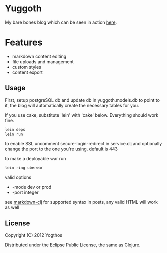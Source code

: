 # Yuggoth

My bare bones blog which can be seen in action [here](http://yogthos.net). 

# Features

* markdown content editing
* file uploads and management
* custom styles
* content export

## Usage

First, setup postgreSQL db and update db in yuggoth.models.db to point to it, the blog will automatically create the necessary tables for you. 

If you use cake, substitute 'lein' with 'cake' below. Everything should work fine.

```bash
lein deps
lein run
```

to enable SSL uncomment secure-login-redirect in service.clj and optionally change the port to the one you're using, default is 443


to make a deployable war run

```bash
lein ring uberwar
```

valid options

* -mode dev or prod
* -port integer


see [markdown-clj](https://github.com/yogthos/markdown-clj) for supported syntax in posts, any valid HTML will work as well


## License

Copyright (C) 2012 Yogthos

Distributed under the Eclipse Public License, the same as Clojure.


